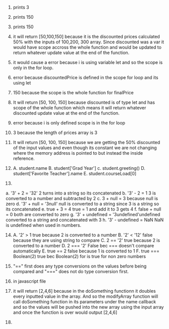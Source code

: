 1. prints 3
2. prints 150
3. prints 150
4. it will return [50,100,150] because it is the discounted prices calculated 50% with the inputs of 100,200, 300 array. Since discounted was a var it would have scope accross the whole function and would be updated to return whatever update value at the end of the function.
5. it would cause a error because i is using variable let and so the scope is only in the for loop.
6. error because discountedPrice is defined in the scope for loop and its using let
7. 150 because the scope is the whole function for finalPrice
8. It will return [50, 100, 150] because discounted is of type let and has scope of the whole function which means it will return whatever discounted update value at the end of the function.
9. error because i is only defined scope is in the for loop
10. 3 because the length of prices array is 3
11. It will return [50, 100, 150] because we are getting the 50% discounted of the input values and even though its constant we are not changing where the memory address is pointed to but instead the inside reference.
12.
    A. student.name
B. student['Grad Year']
c. student.greeting()
D. student['Favorite Teacher'].name
E. student.courseLoad[0]

13. 
a.  '3' + 2 = '32' 2 turns into a string so its concatenated
b. '3' - 2 = 1 3 is converted to a number and subtracted by 2
c.  3 + null = 3 because null is zero
d. '3' + null = '3null' null is converted to a string since 3 is a string so its concatenated
e. true + 3 = 4 true = 1 and add it to 3 gets 4
f. false + null = 0 both are converted to zero 
g. '3' + undefined = '3undefined'undefined converted to a string and concatenated with 3
h. '3' - undefined = NaN NaN is undefined when used in numbers.

14. A. '2' > 1 true because 2 is converted to a number
B. '2' < '12'  false because they are using string to compare
C. 2 == '2' true because 2 is converted to a number
D. 2 === '2' False bec === doesn't compare automatically
E. true == 2 false because 1 is converted to 1
F. true === Boolean(2) true bec Boolean(2) for is true for non zero numbers

15.  "==" first does any type conversions on the values before being compared and "===" does not do type conversion first.

16.  in javascript file
17.  it will return [2,4,6] because in the doSomething functionn it doubles every inputted value in the array. And so the modifyArray function will call doSomething function in its parameters under the name callback and so the values will be pushed into the new array using the input array and once the function is over would output [2,4,6]
18.  
